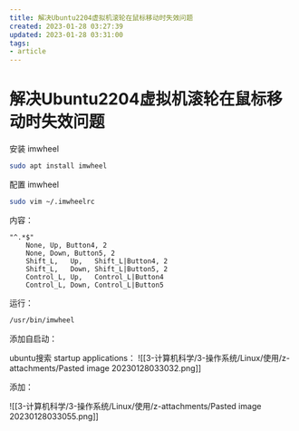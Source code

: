 ```yaml
---
title: 解决Ubuntu2204虚拟机滚轮在鼠标移动时失效问题
created: 2023-01-28 03:27:39
updated: 2023-01-28 03:31:00
tags: 
- article
---
```


# 解决Ubuntu2204虚拟机滚轮在鼠标移动时失效问题

安装 imwheel

```sh
sudo apt install imwheel
```

配置 imwheel

```sh
sudo vim ~/.imwheelrc
```

内容：

```
"^.*$"
    None, Up, Button4, 2
    None, Down, Button5, 2
    Shift_L,   Up,   Shift_L|Button4, 2
    Shift_L,   Down, Shift_L|Button5, 2
    Control_L, Up,   Control_L|Button4
    Control_L, Down, Control_L|Button5
```

运行：

```sh
/usr/bin/imwheel
```

添加自启动：

ubuntu搜索 startup applications：
![[3-计算机科学/3-操作系统/Linux/使用/z-attachments/Pasted image 20230128033032.png]]

添加：

![[3-计算机科学/3-操作系统/Linux/使用/z-attachments/Pasted image 20230128033055.png]]
